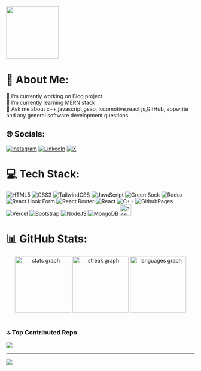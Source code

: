 <img height="140"  src="https://gist.githubusercontent.com/vininjr/d29bb07bdadb41e4b0923bc8fa748b1a/raw/88f20c9d749d756be63f22b09f3c4ac570bc5101/programming.gif"  />

# 💫 About Me:
🔭 I’m currently working on Blog project <br>🌱 I’m currently learning MERN stack <br>💬 Ask me about c++,javascript,gsap, locomotive,react js,GitHub, appwrite and any general software development questions <br>


## 🌐 Socials:
[![Instagram](https://img.shields.io/badge/Instagram-%23E4405F.svg?logo=Instagram&logoColor=white)](https://instagram.com/walkerbuddy._) [![LinkedIn](https://img.shields.io/badge/LinkedIn-%230077B5.svg?logo=linkedin&logoColor=white)](https://linkedin.com/in/karan-sharma-a0724a244) [![X](https://img.shields.io/badge/X-black.svg?logo=X&logoColor=white)](https://x.com/walkerbuddy_) 

# 💻 Tech Stack:
![HTML5](https://img.shields.io/badge/html5-%23E34F26.svg?style=flat&logo=html5&logoColor=white) ![CSS3](https://img.shields.io/badge/css3-%231572B6.svg?style=flat&logo=css3&logoColor=white) ![TailwindCSS](https://img.shields.io/badge/tailwindcss-%2338B2AC.svg?style=flat&logo=tailwind-css&logoColor=white) ![JavaScript](https://img.shields.io/badge/javascript-%23323330.svg?style=flat&logo=javascript&logoColor=%23F7DF1E) ![Green Sock](https://img.shields.io/badge/green%20sock-88CE02?style=flat&logo=greensock&logoColor=white) ![Redux](https://img.shields.io/badge/redux-%23593d88.svg?style=flat&logo=redux&logoColor=white) ![React Hook Form](https://img.shields.io/badge/React%20Hook%20Form-%23EC5990.svg?style=flat&logo=reacthookform&logoColor=white) ![React Router](https://img.shields.io/badge/React_Router-CA4245?style=flat&logo=react-router&logoColor=white) ![React](https://img.shields.io/badge/react-%2320232a.svg?style=flat&logo=react&logoColor=%2361DAFB) ![C++](https://img.shields.io/badge/c++-%2300599C.svg?style=flat&logo=c%2B%2B&logoColor=white) ![GithubPages](https://img.shields.io/badge/github%20pages-121013?style=flat&logo=github&logoColor=white) ![Vercel](https://img.shields.io/badge/vercel-%23000000.svg?style=flat&logo=vercel&logoColor=white) ![Bootstrap](https://img.shields.io/badge/bootstrap-%238511FA.svg?style=flat&logo=bootstrap&logoColor=white) ![NodeJS](https://img.shields.io/badge/node.js-6DA55F?style=flat&logo=node.js&logoColor=white) ![MongoDB](https://img.shields.io/badge/MongoDB-%234ea94b.svg?style=flat&logo=mongodb&logoColor=white)
<img src="https://cdn.jsdelivr.net/gh/devicons/devicon/icons/appwrite/appwrite-original.svg" height="30" alt="appwrite logo"  />

# 📊 GitHub Stats:
<div align="center">
  <img src="https://github-readme-stats.vercel.app/api?username=walkerbuddy01&hide_title=false&hide_rank=false&show_icons=true&include_all_commits=true&count_private=true&disable_animations=false&theme=dracula&locale=en&hide_border=false" height="150" alt="stats graph"  />
  <img src="https://streak-stats.demolab.com?user=walkerbuddy01&locale=en&mode=daily&theme=dracula&hide_border=false&border_radius=5" height="150" alt="streak graph"  />
  <img src="https://github-readme-stats.vercel.app/api/top-langs?username=walkerbuddy01&locale=en&hide_title=false&layout=compact&card_width=320&langs_count=5&theme=gruvbox&hide_border=false" height="150" alt="languages graph"  />
</div>

<br clear="both">




### 🔝 Top Contributed Repo
![](https://github-contributor-stats.vercel.app/api?username=walkerbuddy01&limit=5&theme=matrix&combine_all_yearly_contributions=true)

---
[![](https://visitcount.itsvg.in/api?id=walkerbuddy01&icon=0&color=3)](https://visitcount.itsvg.in)

<!-- Proudly created with GPRM ( https://gprm.itsvg.in ) -->
